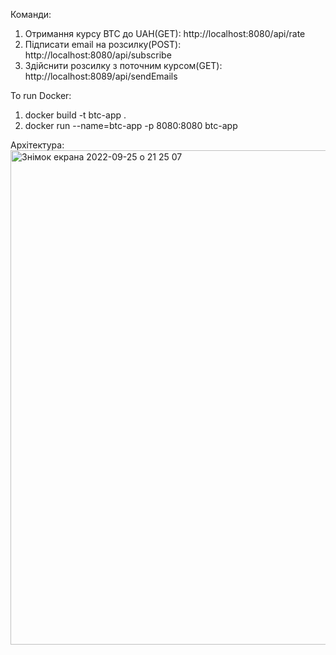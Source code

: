 Команди:

1. Отримання курсу BTC до UAH(GET): http://localhost:8080/api/rate
2. Підписати email на розсилку(POST): http://localhost:8080/api/subscribe
3. Здійснити розсилку з поточним курсом(GET): http://localhost:8089/api/sendEmails

To run Docker:
1. docker build -t btc-app .  
2. docker run --name=btc-app -p 8080:8080 btc-app    

Архітектура:
<img width="791" alt="Знімок екрана 2022-09-25 о 21 25 07" src="https://user-images.githubusercontent.com/90768726/192159231-ef9ec692-850d-46ba-a797-90dd822d2207.png">
